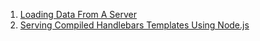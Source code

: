 1. [Loading Data From A Server](/guides/cookbook/client_server_interaction/loading_data_from_a_server)
1. [Serving Compiled Handlebars Templates Using Node.js](/guides/cookbook/client_server_interaction/serving_compiled_templates_using_nodejs)